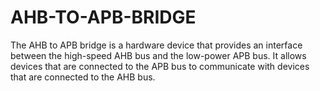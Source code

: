 # AHB-TO-APB-BRIDGE
The AHB to APB bridge is a hardware device that provides an interface between the high-speed AHB bus and the low-power APB bus. It allows devices that are connected to the APB bus to communicate with devices that are connected to the AHB bus.

